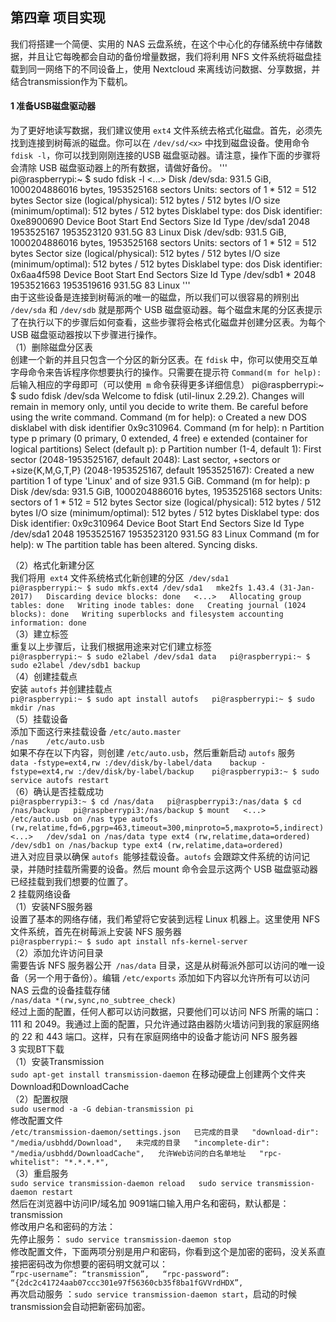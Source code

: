 ## 第四章 项目实现 
我们将搭建一个简便、实用的 NAS 云盘系统，在这个中心化的存储系统中存储数据，并且让它每晚都会自动的备份增量数据，我们将利用 NFS 文件系统将磁盘挂载到同一网络下的不同设备上，使用 Nextcloud 来离线访问数据、分享数据，并结合transmission作为下载机。 
#### 1 准备USB磁盘驱动器 
为了更好地读写数据，我们建议使用 `ext4` 文件系统去格式化磁盘。首先，必须先找到连接到树莓派的磁盘。你可以在 `/dev/sd/<x>` 中找到磁盘设备。使用命令 `fdisk -l`，你可以找到刚刚连接的USB 磁盘驱动器。请注意，操作下面的步骤将会清除 USB 磁盘驱动器上的所有数据，请做好备份。
'''  
pi@raspberrypi:~ $ sudo fdisk -l
<...>
Disk /dev/sda: 931.5 GiB, 1000204886016 bytes, 1953525168 sectors
Units: sectors of 1 * 512 = 512 bytes
Sector size (logical/physical): 512 bytes / 512 bytes
I/O size (minimum/optimal): 512 bytes / 512 bytes
Disklabel type: dos
Disk identifier: 0xe8900690
Device     Boot Start        End    Sectors   Size Id Type
/dev/sda1        2048 1953525167 1953523120 931.5G 83 Linux
Disk /dev/sdb: 931.5 GiB, 1000204886016 bytes, 1953525168 sectors
Units: sectors of 1 * 512 = 512 bytes
Sector size (logical/physical): 512 bytes / 512 bytes
I/O size (minimum/optimal): 512 bytes / 512 bytes
Disklabel type: dos
Disk identifier: 0x6aa4f598
Device     Boot Start        End    Sectors   Size Id Type
/dev/sdb1  *     2048 1953521663 1953519616 931.5G  83 Linux
'''  
由于这些设备是连接到树莓派的唯一的磁盘，所以我们可以很容易的辨别出` /dev/sda` 和 `/dev/sdb` 就是那两个 USB 磁盘驱动器。每个磁盘末尾的分区表提示了在执行以下的步骤后如何查看，这些步骤将会格式化磁盘并创建分区表。为每个 USB 磁盘驱动器按以下步骤进行操作。  
（1）删除磁盘分区表   
创建一个新的并且只包含一个分区的新分区表。在 `fdisk` 中，你可以使用交互单字母命令来告诉程序你想要执行的操作。只需要在提示符 `Command(m for help):` 后输入相应的字母即可（可以使用` m` 命令获得更多详细信息）
pi@raspberrypi:~ $ sudo fdisk /dev/sda
Welcome to fdisk (util-linux 2.29.2).
Changes will remain in memory only, until you decide to write them.
Be careful before using the write command.
Command (m for help): o
Created a new DOS disklabel with disk identifier 0x9c310964.
Command (m for help): n
Partition type
   p   primary (0 primary, 0 extended, 4 free)
   e   extended (container for logical partitions)
Select (default p): p
Partition number (1-4, default 1):
First sector (2048-1953525167, default 2048):
Last sector, +sectors or +size{K,M,G,T,P} (2048-1953525167, default 1953525167):
Created a new partition 1 of type 'Linux' and of size 931.5 GiB.
Command (m for help): p
Disk /dev/sda: 931.5 GiB, 1000204886016 bytes, 1953525168 sectors
Units: sectors of 1 * 512 = 512 bytes
Sector size (logical/physical): 512 bytes / 512 bytes
I/O size (minimum/optimal): 512 bytes / 512 bytes
Disklabel type: dos
Disk identifier: 0x9c310964
Device     Boot Start        End    Sectors   Size Id Type
/dev/sda1        2048 1953525167 1953523120 931.5G 83 Linux
Command (m for help): w
The partition table has been altered.
Syncing disks.
   
（2）格式化新建分区  
我们将用` ext4` 文件系统格式化新创建的分区` /dev/sda1`  
`pi@raspberrypi:~ $ sudo mkfs.ext4 /dev/sda1  
mke2fs 1.43.4 (31-Jan-2017)  
Discarding device blocks: done  
<...>  
Allocating group tables: done  
Writing inode tables: done  
Creating journal (1024 blocks): done  
Writing superblocks and filesystem accounting information: done`   
（3）建立标签   
重复以上步骤后，让我们根据用途来对它们建立标签   
`pi@raspberrypi:~ $ sudo e2label /dev/sda1 data  
pi@raspberrypi:~ $ sudo e2label /dev/sdb1 backup`  
（4）创建挂载点   
安装 `autofs` 并创建挂载点   
`pi@raspberrypi:~ $ sudo apt install autofs  
pi@raspberrypi:~ $ sudo mkdir /nas`   
（5）挂载设备   
添加下面这行来挂载设备 `/etc/auto.master `   
`/nas    /etc/auto.usb`   
如果不存在以下内容，则创建 `/etc/auto.usb`，然后重新启动 `autofs` 服务   
`data -fstype=ext4,rw :/dev/disk/by-label/data   
backup -fstype=ext4,rw :/dev/disk/by-label/backup   
pi@raspberrypi3:~ $ sudo service autofs restart`   
（6）确认是否挂载成功   
`pi@raspberrypi3:~ $ cd /nas/data  
pi@raspberrypi3:/nas/data $ cd /nas/backup  
pi@raspberrypi3:/nas/backup $ mount  
<...>  
/etc/auto.usb on /nas type autofs   (rw,relatime,fd=6,pgrp=463,timeout=300,minproto=5,maxproto=5,indirect)  
<...>  
/dev/sda1 on /nas/data type ext4 (rw,relatime,data=ordered)  
/dev/sdb1 on /nas/backup type ext4 (rw,relatime,data=ordered)`  
进入对应目录以确保 `autofs `能够挂载设备。`autofs` 会跟踪文件系统的访问记录，并随时挂载所需要的设备。然后 mount 命令会显示这两个 USB 磁盘驱动器已经挂载到我们想要的位置了。   
2 挂载网络设备    
（1）安装NFS服务器    
设置了基本的网络存储，我们希望将它安装到远程 Linux 机器上。这里使用 NFS 文件系统，首先在树莓派上安装 NFS 服务器   
`pi@raspberrypi:~ $ sudo apt install nfs-kernel-server`  
（2）添加允许访问目录   
需要告诉 NFS 服务器公开` /nas/data` 目录，这是从树莓派外部可以访问的唯一设备（另一个用于备份）。编辑 `/etc/exports` 添加如下内容以允许所有可以访问 NAS 云盘的设备挂载存储   
`/nas/data *(rw,sync,no_subtree_check)`   
经过上面的配置，任何人都可以访问数据，只要他们可以访问 NFS 所需的端口：111 和 2049。我通过上面的配置，只允许通过路由器防火墙访问到我的家庭网络的 22 和 443 端口。这样，只有在家庭网络中的设备才能访问 NFS 服务器   
3 实现BT下载   
（1）安装Transmission   
`sudo apt-get install transmission-daemon`
在移动硬盘上创建两个文件夹Download和DownloadCache   
（2）配置权限   
`sudo usermod -a -G debian-transmission pi`  
修改配置文件  
`/etc/transmission-daemon/settings.json  
已完成的目录  
"download-dir": "/media/usbhdd/Download",  
未完成的目录  
"incomplete-dir": "/media/usbhdd/DownloadCache",  
允许Web访问的白名单地址  
"rpc-whitelist": "*.*.*.*",`  
（3）重启服务   
`sudo service transmission-daemon reload  
sudo service transmission-daemon restart`   
然后在浏览器中访问IP/域名加 9091端口输入用户名和密码，默认都是：transmission   
修改用户名和密码的方法：   
先停止服务： `sudo service transmission-daemon stop`  
修改配置文件，下面两项分别是用户和密码，你看到这个是加密的密码，没关系直接把密码改为你想要的密码明文就可以：  
`“rpc-username”: “transmission”,  
“rpc-password”: “{2dc2c41724aab07ccc301e97f56360cb35f8ba1fGVVrdHDX”, `  
再次启动服务 ：`sudo service transmission-daemon start`，启动的时候transmission会自动把新密码加密。  
